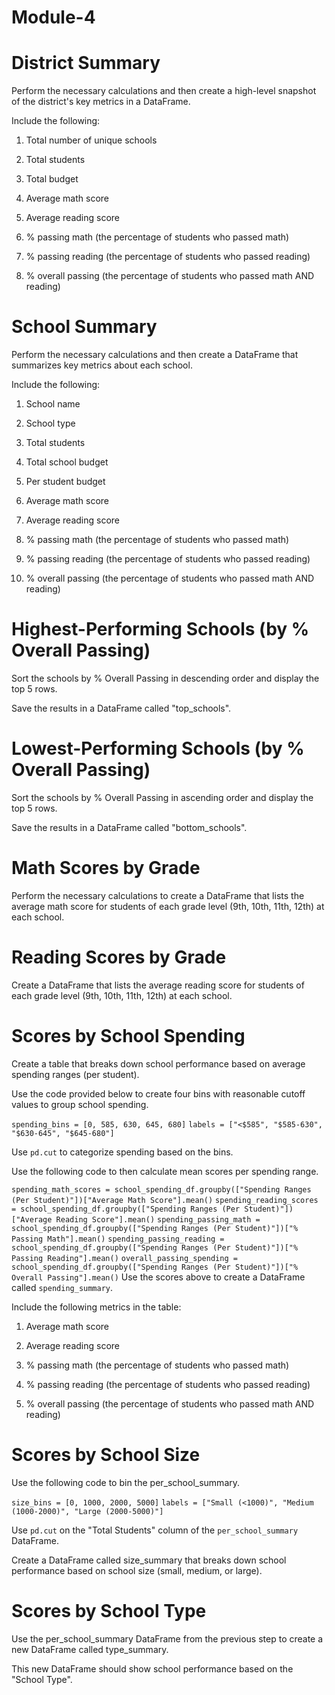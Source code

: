 
# Module-4

# District Summary
Perform the necessary calculations and then create a high-level snapshot of the district's key metrics in a DataFrame.

Include the following:

1. Total number of unique schools

2. Total students

3. Total budget    

4. Average math score

5. Average reading score

6. % passing math (the percentage of students who passed math)

7. % passing reading (the percentage of students who passed reading)

8. % overall passing (the percentage of students who passed math AND reading)

# School Summary
Perform the necessary calculations and then create a DataFrame that summarizes key metrics about each school.

Include the following:

1. School name

2. School type

3. Total students

4. Total school budget

5. Per student budget

6. Average math score

7. Average reading score

8. % passing math (the percentage of students who passed math)

9. % passing reading (the percentage of students who passed reading)

10. % overall passing (the percentage of students who passed math AND reading)

# Highest-Performing Schools (by % Overall Passing)
Sort the schools by % Overall Passing in descending order and display the top 5 rows.

Save the results in a DataFrame called "top_schools".

# Lowest-Performing Schools (by % Overall Passing)
Sort the schools by % Overall Passing in ascending order and display the top 5 rows.

Save the results in a DataFrame called "bottom_schools".

# Math Scores by Grade
Perform the necessary calculations to create a DataFrame that lists the average math score for students of each grade level (9th, 10th, 11th, 12th) at each school.

# Reading Scores by Grade
Create a DataFrame that lists the average reading score for students of each grade level (9th, 10th, 11th, 12th) at each school.

# Scores by School Spending
Create a table that breaks down school performance based on average spending ranges (per student).

Use the code provided below to create four bins with reasonable cutoff values to group school spending.

` spending_bins = [0, 585, 630, 645, 680] `
` labels = ["<$585", "$585-630", "$630-645", "$645-680"] `

Use `pd.cut` to categorize spending based on the bins.

Use the following code to then calculate mean scores per spending range.

`spending_math_scores = school_spending_df.groupby(["Spending Ranges (Per Student)"])["Average Math Score"].mean()`
`spending_reading_scores = school_spending_df.groupby(["Spending Ranges (Per Student)"])["Average Reading Score"].mean()`
`spending_passing_math = school_spending_df.groupby(["Spending Ranges (Per Student)"])["% Passing Math"].mean()`
`spending_passing_reading = school_spending_df.groupby(["Spending Ranges (Per Student)"])["% Passing Reading"].mean()`
`overall_passing_spending = school_spending_df.groupby(["Spending Ranges (Per Student)"])["% Overall Passing"].mean()`
Use the scores above to create a DataFrame called `spending_summary`.

Include the following metrics in the table:

1. Average math score

2. Average reading score

3. % passing math (the percentage of students who passed math)

4. % passing reading (the percentage of students who passed reading)

5. % overall passing (the percentage of students who passed math AND reading)

# Scores by School Size
Use the following code to bin the per_school_summary.

`size_bins = [0, 1000, 2000, 5000]`
`labels = ["Small (<1000)", "Medium (1000-2000)", "Large (2000-5000)"]`

Use `pd.cut` on the "Total Students" column of the `per_school_summary` DataFrame.

Create a DataFrame called size_summary that breaks down school performance based on school size (small, medium, or large).

# Scores by School Type
Use the per_school_summary DataFrame from the previous step to create a new DataFrame called type_summary.

This new DataFrame should show school performance based on the "School Type".